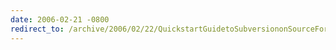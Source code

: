 ```yaml
---
date: 2006-02-21 -0800
redirect_to: /archive/2006/02/22/QuickstartGuidetoSubversiononSourceForge.aspx/
---
```

